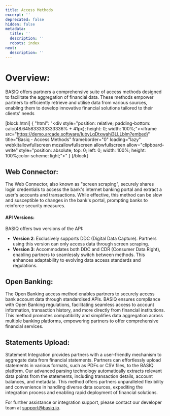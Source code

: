 ```yaml
---
title: Access Methods
excerpt: ''
deprecated: false
hidden: false
metadata:
  title: ''
  description: ''
  robots: index
next:
  description: ''
---
```

# Overview:

BASIQ offers partners a comprehensive suite of access methods designed to facilitate the aggregation of financial data. These methods empower partners to efficiently retrieve and utilise data from various sources, enabling them to develop innovative financial solutions tailored to their clients' needs

[block:html]
{
  "html": "<div style=\"position: relative; padding-bottom: calc(48.645833333333336% + 41px); height: 0; width: 100%;\"><iframe src=\"https://demo.arcade.software/IubyLqDtxwahi3LLLblm?embed\" title=\"Basiq - Access Methods\" frameborder=\"0\" loading=\"lazy\" webkitallowfullscreen mozallowfullscreen allowfullscreen allow=\"clipboard-write\" style=\"position: absolute; top: 0; left: 0; width: 100%; height: 100%;color-scheme: light;\"></iframe></div>"
}
[/block]


## Web Connector:

The Web Connector, also known as "screen scraping", securely shares login credentials to access the bank's internet banking portal and extract a user's accounts and transactions. While effective, this method can be slow and susceptible to changes in the bank's portal, prompting banks to reinforce security measures.

#### API Versions:

BASIQ offers two versions of the API:

- **Version 2**: Exclusively supports DDC (Digital Data Capture). Partners using this version can only access data through screen scraping.
- **Version 3**: Accommodates both DDC and CDR (Consumer Data Right), enabling partners to seamlessly switch between methods. This enhances adaptability to evolving data access standards and regulations.

## Open Banking:

The Open Banking access method enables partners to securely access bank account data through standardised APIs. BASIQ ensures compliance with Open Banking regulations, facilitating seamless access to account information, transaction history, and more directly from financial institutions. This method promotes compatibility and simplifies data aggregation across multiple banking platforms, empowering partners to offer comprehensive financial services.

## Statements Upload:

Statement Integration provides partners with a user-friendly mechanism to aggregate data from financial statements. Partners can effortlessly upload statements in various formats, such as PDFs or CSV files, to the BASIQ platform. Our advanced parsing technology automatically extracts relevant data points from the statements, including transaction details, account balances, and metadata. This method offers partners unparalleled flexibility and convenience in handling diverse data sources, expediting the integration process and enabling rapid deployment of financial solutions.

For further assistance or integration support, please contact our developer team at [support@basiq.io](mailto:support@basiq.io).